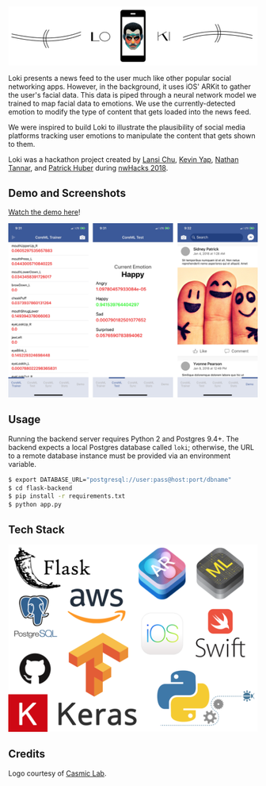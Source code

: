 ![Banner](images/loki_banner.png?raw=true "Banner")

Loki presents a news feed to the user much like other popular social networking
apps. However, in the background, it uses iOS' ARKit to gather the user's facial
data. This data is piped through a neural network model we trained to map facial
data to emotions. We use the currently-detected emotion to modify the type of
content that gets loaded into the news feed.

We were inspired to build Loki to illustrate the plausibility of social media
platforms tracking user emotions to manipulate the content that gets shown to them.

Loki was a hackathon project created by [Lansi Chu](https://github.com/lansichu),
[Kevin Yap](https://github.com/iKevinY), [Nathan Tannar](https://github.com/nathantannar4),
and [Patrick Huber](https://github.com/huberpa) during
[nwHacks 2018](https://devpost.com/software/loki-fnbl1d).

## Demo and Screenshots

[Watch the demo here](https://www.youtube.com/watch?v=yc8onq_Diak)!

![Screenshots](images/loki-screenshots.png?raw=true "Screenshots")


## Usage

Running the backend server requires Python 2 and Postgres 9.4+. The backend
expects a local Postgres database called `loki`; otherwise, the URL to a
remote database instance must be provided via an environment variable.

```bash
$ export DATABASE_URL="postgresql://user:pass@host:port/dbname"
$ cd flask-backend
$ pip install -r requirements.txt
$ python app.py
```

## Tech Stack

![TechStack](images/loki-tech-stack.png?raw=true "TechStack")


## Credits

Logo courtesy of [Casmic Lab](https://tictail.com/casmiclab).

